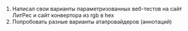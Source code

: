1. Написал свои варианты параметризованных веб-тестов на сайт ЛитРес и сайт конвертора из rgb в hex
2. Попробовать разные варианты атапровайдеров (аннотаций)
